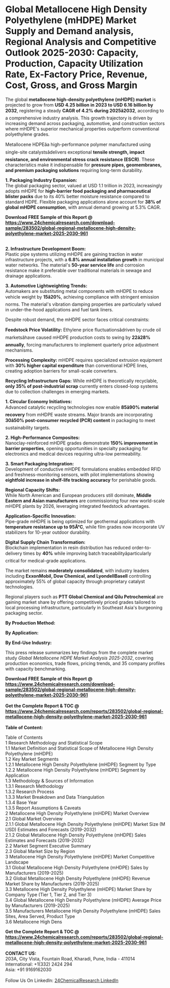 <h1>Global Metallocene High Density Polyethylene (mHDPE) Market Supply and Demand analysis, Regional Analysis  and Competitive Outlook 2025-2030: Capacity, Production, Capacity Utilization Rate, Ex-Factory Price, Revenue, Cost, Gross, and Gross Margin</h1><p>The global <strong>metallocene high-density polyethylene (mHDPE) market</strong> is projected to grow from <strong>USD 4.25 billion in 2023 to USD 6.16 billion by 2032</strong>, registering a steady <strong>CAGR of 4.2% during 2025â2032</strong>, according to a comprehensive industry analysis. This growth trajectory is driven by increasing demand across packaging, automotive, and construction sectors where mHDPE's superior mechanical properties outperform conventional polyethylene grades.</p><p>Metallocene HDPEâa high-performance polymer manufactured using single-site catalystsâdelivers exceptional <strong>tensile strength, impact resistance, and environmental stress crack resistance (ESCR)</strong>. These characteristics make it indispensable for <strong>pressure pipes, geomembranes, and premium packaging solutions</strong> requiring long-term durability.</p><p><strong>1. Packaging Industry Expansion:</strong><br>
The global packaging sector, valued at USD 1.1 trillion in 2023, increasingly adopts mHDPE for <strong>high-barrier food packaging and pharmaceutical blister packs</strong> due to its 40% better moisture resistance compared to standard HDPE. Flexible packaging applications alone account for <strong>38% of global mHDPE consumption</strong>, with annual demand growing at 5.3% CAGR.</p><div><b>Download FREE Sample of this Report @ 
            <a href="https://www.24chemicalresearch.com/download-sample/283502/global-regional-metallocene-high-density-polyethylene-market-2025-2030-961">
            https://www.24chemicalresearch.com/download-sample/283502/global-regional-metallocene-high-density-polyethylene-market-2025-2030-961</a></b></div><br><p><strong>2. Infrastructure Development Boom:</strong><br>
Plastic pipe systems utilizing mHDPE are gaining traction in water infrastructure projects, with a <strong>6.8% annual installation growth</strong> in municipal water networks. The material's <strong>50-year service life</strong> and corrosion resistance make it preferable over traditional materials in sewage and drainage applications.</p><p><strong>3. Automotive Lightweighting Trends:</strong><br>
Automakers are substituting metal components with mHDPE to reduce vehicle weight by <strong>15â20%</strong>, achieving compliance with stringent emission norms. The material's vibration damping properties are particularly valued in under-the-hood applications and fuel tank liners.</p><p>Despite robust demand, the mHDPE sector faces critical constraints:</p><p><strong>Feedstock Price Volatility:</strong> Ethylene price fluctuationsâdriven by crude oil marketsâhave caused mHDPE production costs to swing by <strong>22â28% annually</strong>, forcing manufacturers to implement quarterly price adjustment mechanisms.</p><p><strong>Processing Complexity:</strong> mHDPE requires specialized extrusion equipment with <strong>30% higher capital expenditure</strong> than conventional HDPE lines, creating adoption barriers for small-scale converters.</p><p><strong>Recycling Infrastructure Gaps:</strong> While mHDPE is theoretically recyclable, <strong>only 35% of post-industrial scrap</strong> currently enters closed-loop systems due to collection challenges in emerging markets.</p><p><strong>1. Circular Economy Initiatives:</strong><br>
Advanced catalytic recycling technologies now enable <strong>85â90% material recovery</strong> from mHDPE waste streams. Major brands are incorporating <strong>30â50% post-consumer recycled (PCR) content</strong> in packaging to meet sustainability targets.</p><p><strong>2. High-Performance Composites:</strong><br>
Nanoclay-reinforced mHDPE grades demonstrate <strong>150% improvement in barrier properties</strong>, opening opportunities in specialty packaging for electronics and medical devices requiring ultra-low permeability.</p><p><strong>3. Smart Packaging Integration:</strong><br>
Development of conductive mHDPE formulations enables embedded RFID and freshness-monitoring sensors, with pilot implementations showing <strong>eightfold increase in shelf-life tracking accuracy</strong> for perishable goods.</p><p><strong>Regional Capacity Shifts:</strong><br>
    While North American and European producers still dominate, <strong>Middle Eastern and Asian manufacturers</strong> are commissioning four new world-scale mHDPE plants by 2026, leveraging integrated feedstock advantages.</p><p><strong>Application-Specific Innovation:</strong><br>
    Pipe-grade mHDPE is being optimized for geothermal applications with <strong>temperature resistance up to 95Â°C</strong>, while film grades now incorporate UV stabilizers for 10-year outdoor durability.</p><p><strong>Digital Supply Chain Transformation:</strong><br>
    Blockchain implementation in resin distribution has reduced order-to-delivery times by <strong>40%</strong> while improving batch traceabilityâparticularly critical for medical-grade applications.</p><p>The market remains <strong>moderately consolidated</strong>, with industry leaders including <strong>ExxonMobil, Dow Chemical, and LyondellBasell</strong> controlling approximately 55% of global capacity through proprietary catalyst technologies.</p><p>Regional players such as <strong>PTT Global Chemical and Qilu Petrochemical</strong> are gaining market share by offering competitively priced grades tailored to local processing infrastructure, particularly in Southeast Asia's burgeoning packaging sector.</p><p><strong>By Production Method:</strong></p><p><strong>By Application:</strong></p><p><strong>By End-Use Industry:</strong></p><p>This press release summarizes key findings from the complete market study <em>Global Metallocene HDPE Market Analysis 2025-2032</em>, covering production economics, trade flows, pricing trends, and 35 company profiles with capacity benchmarking.</p><div><b>Download FREE Sample of this Report @ 
            <a href="https://www.24chemicalresearch.com/download-sample/283502/global-regional-metallocene-high-density-polyethylene-market-2025-2030-961">
            https://www.24chemicalresearch.com/download-sample/283502/global-regional-metallocene-high-density-polyethylene-market-2025-2030-961</a></b></div><br><div><b>Get the Complete Report & TOC @ 
            <a href="https://www.24chemicalresearch.com/reports/283502/global-regional-metallocene-high-density-polyethylene-market-2025-2030-961">
            https://www.24chemicalresearch.com/reports/283502/global-regional-metallocene-high-density-polyethylene-market-2025-2030-961</a></b></div><br>
            <b>Table of Content:</b><p>Table of Contents<br />
1 Research Methodology and Statistical Scope<br />
1.1 Market Definition and Statistical Scope of Metallocene High Density Polyethylene (mHDPE)<br />
1.2 Key Market Segments<br />
1.2.1 Metallocene High Density Polyethylene (mHDPE) Segment by Type<br />
1.2.2 Metallocene High Density Polyethylene (mHDPE) Segment by Application<br />
1.3 Methodology & Sources of Information<br />
1.3.1 Research Methodology<br />
1.3.2 Research Process<br />
1.3.3 Market Breakdown and Data Triangulation<br />
1.3.4 Base Year<br />
1.3.5 Report Assumptions & Caveats<br />
2 Metallocene High Density Polyethylene (mHDPE) Market Overview<br />
2.1 Global Market Overview<br />
2.1.1 Global Metallocene High Density Polyethylene (mHDPE) Market Size (M USD) Estimates and Forecasts (2019-2032)<br />
2.1.2 Global Metallocene High Density Polyethylene (mHDPE) Sales Estimates and Forecasts (2019-2032)<br />
2.2 Market Segment Executive Summary<br />
2.3 Global Market Size by Region<br />
3 Metallocene High Density Polyethylene (mHDPE) Market Competitive Landscape<br />
3.1 Global Metallocene High Density Polyethylene (mHDPE) Sales by Manufacturers (2019-2025)<br />
3.2 Global Metallocene High Density Polyethylene (mHDPE) Revenue Market Share by Manufacturers (2019-2025)<br />
3.3 Metallocene High Density Polyethylene (mHDPE) Market Share by Company Type (Tier 1, Tier 2, and Tier 3)<br />
3.4 Global Metallocene High Density Polyethylene (mHDPE) Average Price by Manufacturers (2019-2025)<br />
3.5 Manufacturers Metallocene High Density Polyethylene (mHDPE) Sales Sites, Area Served, Product Type<br />
3.6 Metallocene High Dens</p><div><b>Get the Complete Report & TOC @ 
            <a href="https://www.24chemicalresearch.com/reports/283502/global-regional-metallocene-high-density-polyethylene-market-2025-2030-961">
            https://www.24chemicalresearch.com/reports/283502/global-regional-metallocene-high-density-polyethylene-market-2025-2030-961</a></b></div><br><b>CONTACT US:</b><br>
            203A, City Vista, Fountain Road, Kharadi, Pune, India - 411014<br>
            International: +1(332) 2424 294<br>
            Asia: +91 9169162030 <br><br>
            Follow Us On LinkedIn: <a href="https://www.linkedin.com/company/24chemicalresearch/">24ChemicalResearch LinkedIn</a>